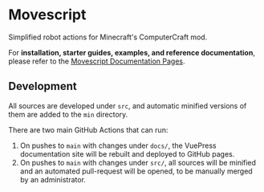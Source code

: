 # Movescript
Simplified robot actions for Minecraft's ComputerCraft mod.

For **installation, starter guides, examples, and reference documentation**, please refer to the [Movescript Documentation Pages](https://andrewlalis.github.io/movescript/).

## Development

All sources are developed under `src`, and automatic minified versions of them are added to the `min` directory.

There are two main GitHub Actions that can run:

1. On pushes to `main` with changes under `docs/`, the VuePress documentation site will be rebuilt and deployed to GitHub pages.
2. On pushes to `main` with changes under `src/`, all sources will be minified and an automated pull-request will be opened, to be manually merged by an administrator.
